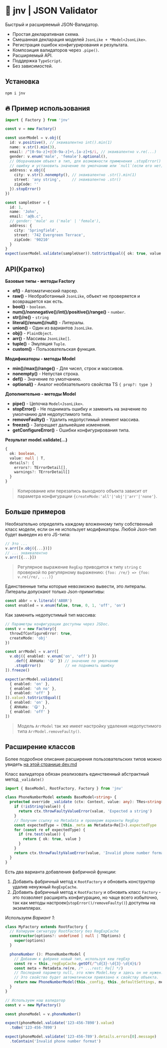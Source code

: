
# 🎲 jnv | JSON Validator

Быстрый и расширяемый JSON-Валидатор.

* Простая декларативная схема.
* Смешанная декларация моделей `JsonLike + *Model<JsonLike>`.
* Регистрация ошибок конфигурирования и результата.
* Композиция валидаторов через `.pipe()`.
* Расширяемый API.
* Поддержка `TypeScript`.
* Без зависимостей.

## Установка

    npm i jnv

## 🔥 Пример использования

```ts
import { Factory } from 'jnv'

const v = new Factory()

const userModel = v.obj({
  id: v.positive(), // эквивалентно int().min(1)
  name: v.str().min(3),
  email: /^[0-9a-z]+@[0-9a-z]+\.[a-z]+$/i, // эквивалентно v.re(...)
  gender: v.enum('male', 'female').optional(),
  // Оборачиваем объект в тип, для возможности применения .stopError() - игнорировать
  // ошибку и установить значение по умолчанию или `null`(если его нет).
  address: v.obj({
    city: v.str().nonempty(), // эквивалентно .str().min(1)
    street: 'any string',     // эквивалентно .str()
    zipCode: ''
  }).stopError()
})

const sampleUser = {
  id: 1,
  name: 'John',
  email: 'a@b.c',
  // gender: 'male' as ('male' | 'female'),
  address: {
    city: 'Springfield',
    street: '742 Evergreen Terrace',
    zipCode: '90210'
  }
}
expect(userModel.validate(sampleUser)).toStrictEqual({ ok: true, value: sampleUser })
```

## API(Кратко)

**Базовые типы - методы Factory**

* **of()** - Автоматический парсер.
* **raw()** - Необработанный `JsonLike`, объект не проверяется и возвращается как есть.
* **bool()** - `boolean`.
* **num()/nonnegative()/int()/positive()/range()** - `number`.
* **str()/re()** - `string`
* **literal()/enum()/null()** - Литералы.
* **union()** - Один из вариантов `JsonLike`.
* **obj()** - `PlainObject`.
* **arr()** - Массивы `JsonLike[]`.
* **tuple()** - Эмуляция `Tuple`.
* **custom()** - Пользовательская функция.

**Модификаторы - методы Model**

* **min()/max()/range()** - Для чисел, строк и массивов.
* **nonempty()** - Непустая строка.
* **def()** - Значение по умолчанию.
* **optional()** - Аналог необязательного свойства TS `{ prop?: type }`

**Дополнительно - методы Model**

* **pipe()** - Цепочка `Model<JsonLike>`.
* **stopError()** - Не поднимать ошибку и заменить на значение по умолчанию для недопустимого типа.
* **removeFaulty()** - Удалить недопустимый элемент массива.
* **freeze()** - Запрещает дальнейшие изменения.
* **getConfigureError()** - Ошибки конфигурирования типа.

**Результат model.validate(...)**

```ts
{
  ok: boolean,
  value: null | T,
  details?: {
    errors?: TErrorDetail[],
    warnings?: TErrorDetail[]
  }
}
```

> Копирование или перезапись выходного объекта зависит от параметра конфигурации `{createMode:'all'|'obj'|'arr'|'none'}`.

## Больше примеров

Необязательно определять каждому вложенному типу собственный класс модели, если он не использует модификаторы. Любой Json-тип будет выведен из его JS-типа:

```ts
// Это ...
v.arr([v.obj({...})])
// ... эквивалентно
v.arr([{...}])
```

> Регулярное выражение `RegExp` приводится к типу `string` с проверкой по регулярному выражению: `{foo: /re/} => {foo: v.re(/re/, ...)}`

Единственные типы которые невозможно вывести, это литералы. Литералы допускают только Json-примитивы:

```ts
const abbr = v.literal('ABBR')
const enabled = v.enum(false, true, 0, 1, 'off', 'on')
```

Как заменить недопустимый тип массива:

```ts
// Параметры конфигурации доступны через JSDoc.
const v = new Factory({
  throwIfConfigureError: true,
  createMode: 'obj'
})

const arrModel = v.arr([
  v.obj({ enabled: v.enum('on', 'off') })
    .def({ AhHaHa: '😋' }) // значение по умолчанию
    .stopError()           // не поднимать ошибку
]).freeze()

expect(arrModel.validate([
  { enabled: 'on' },
  { enabled: 'oh no' },
  { enabled: 'off' }
]).value).toStrictEqual([
  { enabled: 'on' },
  { AhHaHa: '😋' },
  { enabled: 'off' }
])
```

> Модель `ArrModel` так же имеет настройку удаления недопустимого типа `ArrModel.removeFaulty()`.

## Расширение классов

Более подробное описание расширения пользовательских типов можно увидеть [на этой странице dev.md](./dev.md)

Класс валидатора обязан реализовать единственный абстрактный метод `_validate()`

```ts
import { BaseModel, RootFactory, Factory } from 'jnv'

class PhoneNumberModel extends BaseModel<string> {
  protected override _validate (ctx: Context, value: any): TRes<string> {
    if (!isString(value)) {
      return ctx.throwFaultyValueError(value, 'Expected a string')
    }
    // Получим ссылку на Metadata и проверим варианты RegExp
    const expectedType = (this._meta as Metadata<Re[]>).expectedType
    for (const re of expectedType) {
      if (re.test(value)) {
        return { ok: true, value }
      }
    }
    return ctx.throwFaultyValueError(value, 'Invalid phone number format')
  }
}
```

Есть два варианта добавления фабричной функции:

1. Добавить фабричный метод к `RootFactory` и обновить конструктор удалив ненужный `RegExpCache`.
2. Добавить фабричный метод к `RootFactory` и обновить класс `Factory` - это позволяет расширять конфигурацию, но чаще всего избыточно, так как методы настроек(`stopError()/removeFaulty()`) доступны на экземплярах.

Используем _Вариант 1_:

```ts
class MyFactory extends RootFactory {
  // Копируем сигнатуру RootFactory без RegExpCache
  constructor(options?: undefined | null | TOptions) {
    super(options)
  }

  phoneNumber (): PhoneNumberModel {
    // Добавим к фабрике новый тип, используя кеш regExp
    const re = this._regExpCache.getOf(/^\d{3}-\d{3}-\d{4}$/)
    const meta = Metadata.re(re, /* ...rest: Re[] */)
    // Последний параметр null, это ключ Model.key и здесь он не нужен.
    // Это свойство будет автоматически привязано к свойству объекта.
    return new PhoneNumberModel(this._config, this._defaultSettings, meta, null)
  }
}

// Используем наш валидатор
const v = new MyFactory()

const phoneModel = v.phoneNumber()

expect(phoneModel.validate('123-456-7890').value)
  .toBe('123-456-7890')

expect(phoneModel.validate('123-456-789').details.errors[0].message)
  .toContain('Invalid phone number format')
```
